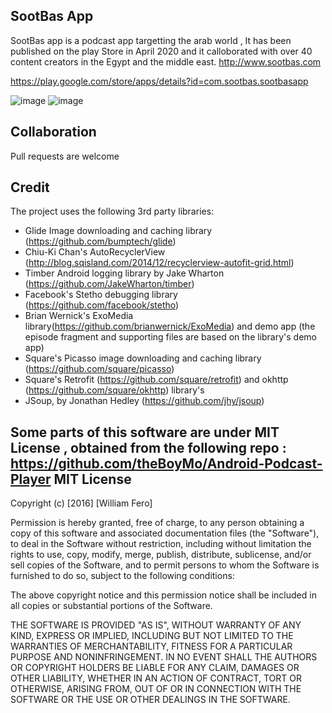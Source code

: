 SootBas App
------
SootBas app is a podcast app targetting the arab world , It has been published on the play Store in April 2020 and it calloborated with over 40 content creators in the Egypt and the middle east.
http://www.sootbas.com

https://play.google.com/store/apps/details?id=com.sootbas.sootbasapp



![image](https://user-images.githubusercontent.com/49027183/202813016-0af0c36f-8dca-4a2f-90de-2287fa0d3307.png)
![image](https://user-images.githubusercontent.com/49027183/202813045-97e4e08a-8555-468a-a005-a06f2993ae41.png)

Collaboration
------
Pull requests are welcome

Credit
------
The project uses the following 3rd party libraries:
- Glide Image downloading and caching library (https://github.com/bumptech/glide)
- Chiu-Ki Chan's AutoRecyclerView (http://blog.sqisland.com/2014/12/recyclerview-autofit-grid.html)
- Timber Android logging library by Jake Wharton (https://github.com/JakeWharton/timber)
- Facebook's Stetho debugging library (https://github.com/facebook/stetho)
- Brian Wernick's ExoMedia library(https://github.com/brianwernick/ExoMedia) and demo app (the episode fragment and supporting files are based on the library's demo app)
- Square's Picasso image downloading and caching library (https://github.com/square/picasso)
- Square's Retrofit (https://github.com/square/retrofit) and okhttp (https://github.com/square/okhttp) library's
- JSoup, by Jonathan Hedley (https://github.com/jhy/jsoup)



Some parts of this software are under MIT License , obtained from the following repo : 
https://github.com/theBoyMo/Android-Podcast-Player
MIT License
-----------

Copyright (c) [2016] [William Fero]

Permission is hereby granted, free of charge, to any person obtaining a copy
of this software and associated documentation files (the "Software"), to deal
in the Software without restriction, including without limitation the rights
to use, copy, modify, merge, publish, distribute, sublicense, and/or sell
copies of the Software, and to permit persons to whom the Software is
furnished to do so, subject to the following conditions:

The above copyright notice and this permission notice shall be included in all
copies or substantial portions of the Software.

THE SOFTWARE IS PROVIDED "AS IS", WITHOUT WARRANTY OF ANY KIND, EXPRESS OR
IMPLIED, INCLUDING BUT NOT LIMITED TO THE WARRANTIES OF MERCHANTABILITY,
FITNESS FOR A PARTICULAR PURPOSE AND NONINFRINGEMENT. IN NO EVENT SHALL THE
AUTHORS OR COPYRIGHT HOLDERS BE LIABLE FOR ANY CLAIM, DAMAGES OR OTHER
LIABILITY, WHETHER IN AN ACTION OF CONTRACT, TORT OR OTHERWISE, ARISING FROM,
OUT OF OR IN CONNECTION WITH THE SOFTWARE OR THE USE OR OTHER DEALINGS IN THE
SOFTWARE.
